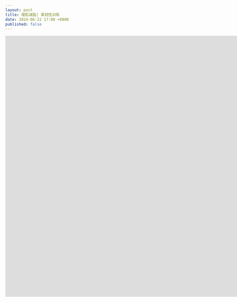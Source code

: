 ```yaml
---
layout: post
title: 增肌减脂| 柔韧性训练
date: 2024-06-22 17:08 +0800
published: false
---
```


<iframe width="1728" height="823" src="https://www.youtube.com/embed/7W07xP-qit4" title="十个动作全面提升柔韧性，提高关节活动度" frameborder="0" allow="accelerometer; autoplay; clipboard-write; encrypted-media; gyroscope; picture-in-picture; web-share" referrerpolicy="strict-origin-when-cross-origin" allowfullscreen></iframe>
